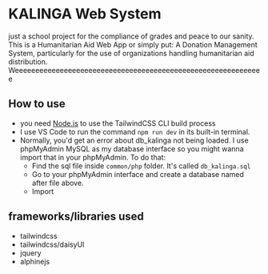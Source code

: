 # KALINGA Web System
just a school project for the compliance of grades and peace to our sanity. This is a Humanitarian Aid Web App or simply put: A Donation Management System, particularly for the use of organizations handling humanitarian aid distribution. Weeeeeeeeeeeeeeeeeeeeeeeeeeeeeeeeeeeeeeeeeeeeeeeeeeeeeeeeeeeee

## How to use
- you need [Node.js](https://nodejs.org/en/) to use the TailwindCSS CLI build process
- I use VS Code to run the command `npm run dev` in its built-in terminal.
- Normally, you'd get an error about db_kalinga not being loaded. I use phpMyAdmin MySQL as my database interface so you might wanna import that in your phpMyAdmin. To do that:
  - Find the sql file inside `common/php` folder. It's called `db_kalinga.sql`
  - Go to your phpMyAdmin interface and create a database named after file above.
  - Import

## frameworks/libraries used
- tailwindcss
- tailwindcss/daisyUI
- jquery
- alphinejs
